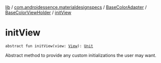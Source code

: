 [lib](../../../index.md) / [com.androidessence.materialdesignspecs](../../index.md) / [BaseColorAdapter](../index.md) / [BaseColorViewHolder](index.md) / [initView](./init-view.md)

# initView

`abstract fun initView(view: `[`View`](https://developer.android.com/reference/android/view/View.html)`): `[`Unit`](https://kotlinlang.org/api/latest/jvm/stdlib/kotlin/-unit/index.html)

Abstract method to provide any custom initializations the user may want.

